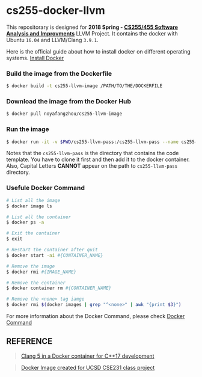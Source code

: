 # cs255-docker-llvm #
This repositorary is designed for <b>2018 Spring - [CS255/455 Software Analysis and Improvments](https://roclocality.org/2018/01/11/cs-255-455-spring-2018/)</b> LLVM Project. It contains the docker with Ubuntu `16.04` and LLVM/Clang `3.9.1`. 

Here is the official guide about how to install docker on different operating systems. [Install Docker](https://docs.docker.com/install/)


### Build the image from the Dockerfile ###
```bash
$ docker build -t cs255-llvm-image /PATH/TO/THE/DOCKERFILE
```

### Download the image from the Docker Hub ###
```bash
$ docker pull noyafangzhou/cs255-llvm-image
```

### Run the image ###
```bash
$ docker run -it -v $PWD/cs255-llvm-pass:/cs255-llvm-pass --name cs255-llvm cs255-llvm-image /bin/bash
```
Notes that the `cs255-llvm-pass` is the directory that contains the code template. You have to clone it first and then add it to the docker container. Also, Capital Letters **CANNOT** appear on the path to `cs255-llvm-pass` directory.

### Usefule Docker Command ###
```bash
# List all the image
$ docker image ls

# List all the container
$ docker ps -a

# Exit the container
$ exit

# Restart the container after quit
$ docker start -ai #{CONTAINER_NAME}

# Remove the image
$ docker rmi #{IMAGE_NAME}

# Remove the container
$ docker container rm #{CONTAINER_NAME}

# Remove the <none> tag iamge
$ docker rmi $(docker images | grep "^<none>" | awk "{print $3}")
```
For more information about the Docker Command, please check [Docker Command](https://docs.docker.com/engine/reference/builder/#usage)


## REFERENCE ##
> [Clang 5 in a Docker container for C++17 development](https://solarianprogrammer.com/2017/12/14/clang-in-docker-container-cpp-17-development/)

> [Docker Image created for UCSD CSE231 class project](https://hub.docker.com/r/prodromou87/llvm/)
